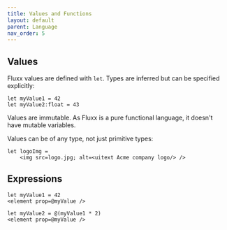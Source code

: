 ```yaml
---
title: Values and Functions
layout: default
parent: Language
nav_order: 5
---
```



Values
------

Fluxx values are defined with `let`. Types are inferred but can be specified explicitly:

```
let myValue1 = 42
let myValue2:float = 43
```

Values are immutable. As Fluxx is a pure functional language, it doesn't have mutable variables.

Values can be of any type, not just primitive types:

```
let logoImg =
    <img src=logo.jpg; alt=<uitext Acme company logo/> />
```

Expressions
------



```
let myValue1 = 42
<element prop=@myValue />
```


```
let myValue2 = @(myValue1 * 2)
<element prop=@myValue />
```
